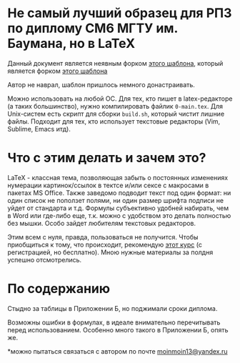 # Не самый лучший образец для РПЗ по диплому СМ6 МГТУ им. Баумана, но в LaTeX

Данный документ является неявным форком [этого шаблона](https://github.com/ledovsky/latex-gost-template), 
который является форком [этого шаблона](http://sevik.ru/latex/)

Автор не наврал, шаблон пришлось немного донастраивать.

Можно использовать на любой ОС.  Для тех, кто пишет в latex-редакторе (а таких большинство), нужно компилировать файлик `0-main.tex`. Для Unix-систем есть скрипт для сборки `build.sh`, который чистит лишние файлы. Подходит для тех, кто использует текстовые редакторы (Vim, Sublime, Emacs итд). 

# Что с этим делать и зачем это?
LaTeX - классная тема, позволяющая забыть о постоянных изменениях нумерации картинок/ссылок в тектсе и/или сексе с макросами в пакетах MS Office. Также заведомо подводит текст под один формат: ни один список не поползет полями, ни один размер шрифта подписи не уйдет от стандарта и т.д. Формулы субъективно удобней набирать, чем в Word или где-либо еще, т.к. можно с удобством это делать полностью без мышки. Особо зайдет любителям текстовых редакторов.

Этим всем с нуля, правда, пользоваться не получится. Чтобы приобщиться к тому, что происходит, рекомендую [этот курс](https://www.coursera.org/learn/latex) (с регистрацией, но бесплатно). Мною нужные материалы за полдня успешно отсмотрелись.

# По содержанию
Стыдно за таблицы в Приложении Б, но поджимали сроки диплома.

Возможны ошибки в формулах, в идеале внимательно перечитывать перед использованием. Особенно много такого в Приложении Б, опять же.

*можно пытаться связаться с автором по почте moinmoin13@yandex.ru
